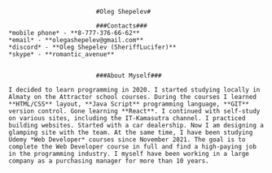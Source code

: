                             #Oleg Shepelev#

                            ###Contacts###
    *mobile phone* - **8-777-376-66-62**
    *email* - **olegashepelev@gmail.com**
    *discord* - **Oleg Shepelev (SheriffLucifer)**
    *skype* - **romantic_avenue**


                            ###About Myself###

    I decided to learn programming in 2020. I started studying locally in Almaty on the Attractor school courses. During the courses I learned **HTML/CSS** layout, **Java Script** programming language, **GIT** version control. Gone learning **React**. I continued with self-study on various sites, including the IT-Kamasutra channel. I practiced building websites. Started with a car dealership. Now I am designing a glamping site with the team. At the same time, I have been studying Udemy *Web Developer* courses since November 2021. The goal is to complete the Web Developer course in full and find a high-paying job in the programming industry. I myself have been working in a large company as a purchasing manager for more than 10 years.



